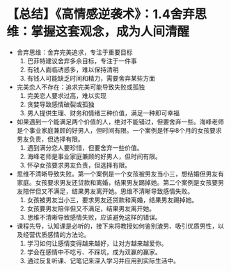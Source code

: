 # 【总结】《高情感逆袭术》：1.4舍弃思维：掌握这套观念，成为人间清醒

-   舍弃思维：舍弃完美追求，专注于重要目标
    1.  巴菲特建议舍弃多余目标，专注于一件事
    2.  有钱人面临诱惑多，难以保持清明
    3.  有钱人可能缺乏时间和精力，需要舍弃某些方面
-   完美恋人不存在：追求完美可能导致失败或孤独
    1.  完美恋人要求过高，难以实现
    2.  贪婪导致感情破裂或孤独
    3.  男人提供生理、财务和情绪三种价值，满足一种即可幸福
-   如果遇到一个能满足两个价值的人，绝对不能错过，但要舍弃一些。海峰老师是个事业家庭兼顾的好男人，但时间有限。一个案例是怀孕8个月的女孩要求男友负责，但选择有限。
    1.  遇到满分恋人要珍惜，但要舍弃一些价值。
    2.  海峰老师是事业家庭兼顾的好男人，但时间有限。
    3.  怀孕女孩要求男友负责，但选择有限。
-   思维不清晰导致失败。第一个案例是一个女孩被男友当小三，想结婚但男友有家庭。女孩要求男友还贷款和离婚，结果男友踢掉她。第二个案例是女孩要男友陪伴但又不满足，结果男友离开她。思维不清晰导致感情失败。
    1.  女孩被男友当小三，要求男友还贷款和离婚，结果男友踢掉她。
    2.  女孩要男友陪伴但又不满足，结果男友离开她。
    3.  思维不清晰导致感情失败，应该避免这样的错误。
-   课程先导，认知课是必听的，接下来将教授如何鉴别渣男、吸引优质男性，以及经营优质感情的方法论。
    1.  学习如何让感情变得越来越好，让对方越来越爱你。
    2.  学会在感情中不吃亏、不踩坑，成为双赢的赢家。
    3.  通过反复听课、记笔记来深入学习并应用到实际生活中。